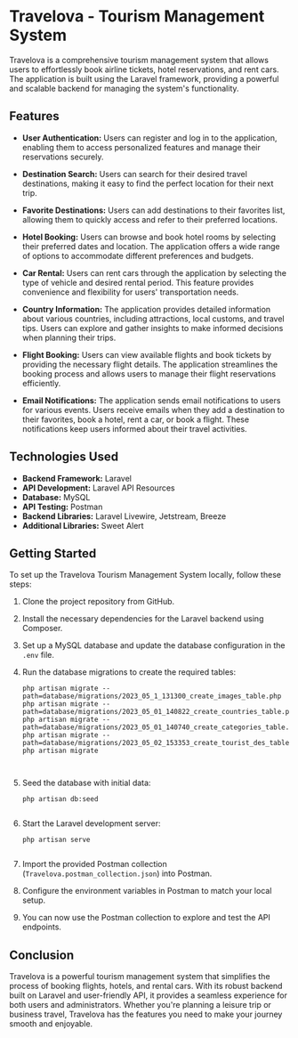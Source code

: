 # Travelova - Tourism Management System

Travelova is a comprehensive tourism management system that allows users to effortlessly book airline tickets, hotel reservations, and rent cars. The application is built using the Laravel framework, providing a powerful and scalable backend for managing the system's functionality.

## Features

- **User Authentication:** Users can register and log in to the application, enabling them to access personalized features and manage their reservations securely.

- **Destination Search:** Users can search for their desired travel destinations, making it easy to find the perfect location for their next trip.

- **Favorite Destinations:** Users can add destinations to their favorites list, allowing them to quickly access and refer to their preferred locations.

- **Hotel Booking:** Users can browse and book hotel rooms by selecting their preferred dates and location. The application offers a wide range of options to accommodate different preferences and budgets.

- **Car Rental:** Users can rent cars through the application by selecting the type of vehicle and desired rental period. This feature provides convenience and flexibility for users' transportation needs.

- **Country Information:** The application provides detailed information about various countries, including attractions, local customs, and travel tips. Users can explore and gather insights to make informed decisions when planning their trips.

- **Flight Booking:** Users can view available flights and book tickets by providing the necessary flight details. The application streamlines the booking process and allows users to manage their flight reservations efficiently.

- **Email Notifications:** The application sends email notifications to users for various events. Users receive emails when they add a destination to their favorites, book a hotel, rent a car, or book a flight. These notifications keep users informed about their travel activities.

## Technologies Used

- **Backend Framework:** Laravel
- **API Development:** Laravel API Resources
- **Database:** MySQL
- **API Testing:** Postman
- **Backend Libraries:** Laravel Livewire, Jetstream, Breeze
- **Additional Libraries:** Sweet Alert

## Getting Started

To set up the Travelova Tourism Management System locally, follow these steps:

1. Clone the project repository from GitHub.
2. Install the necessary dependencies for the Laravel backend using Composer.
3. Set up a MySQL database and update the database configuration in the `.env` file.
4. Run the database migrations to create the required tables:

   ````shell
   php artisan migrate --path=database/migrations/2023_05_1_131300_create_images_table.php
   php artisan migrate --path=database/migrations/2023_05_01_140822_create_countries_table.php
   php artisan migrate --path=database/migrations/2023_05_01_140740_create_categories_table.php
   php artisan migrate --path=database/migrations/2023_05_02_153353_create_tourist_des_table.php
   php artisan migrate

   

5. Seed the database with initial data:

   ````shell
   php artisan db:seed
   

6. Start the Laravel development server:

   ````shell
   php artisan serve
   

7. Import the provided Postman collection (`Travelova.postman_collection.json`) into Postman.
8. Configure the environment variables in Postman to match your local setup.
9. You can now use the Postman collection to explore and test the API endpoints.


## Conclusion

Travelova is a powerful tourism management system that simplifies the process of booking flights, hotels, and rental cars. With its robust backend built on Laravel and user-friendly API, it provides a seamless experience for both users and administrators. Whether you're planning a leisure trip or business travel, Travelova has the features you need to make your journey smooth and enjoyable.
